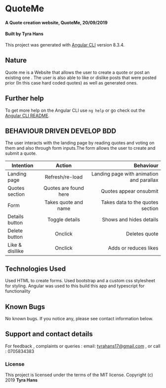 # QuoteMe
#### A Quote creation website, QuoteMe, 20/09/2019

#### Built by **Tyra Hans**
This project was generated with [Angular CLI](https://github.com/angular/angular-cli) version 8.3.4.
## Nature
Quote me is a Website that allows the user to create a quote or post an existing one . The user is also able to like or dislike posts that were posted prior (In this case hard coded quotes) as well as generated ones.


## Further help

To get more help on the Angular CLI use `ng help` or go check out the [Angular CLI README](https://github.com/angular/angular-cli/blob/master/README.md).

## BEHAVIOUR DRIVEN DEVELOP BDD
The user interacts with the landing page by reading quotes and voting on them and also through form inputs.The form allows the user to create and submit a quote.

| Intention        | Action                 | Behaviour                                  |
| ---------------- |:----------------------:| ------------------------------------------:|
| Landing page     | Refresh/re-load        | Landing page with animation and parallax   |
| Quotes section   | Quotes are found here  | Quotes appear onsubmit                     |
| Form             | Takes quote and name   | Takes data to the quotes section           |
| Details button   | Toggle details         | Shows and hides details                    |
| Delete button    | Onclick                | Deletes quote                              |
| Like & disllike  | Onclick                | Adds or reduces likes                      |

## Technologies Used
Used HTML to create forms. Used bootstrap and a custom css stylesheet for styling. Angular was used to this build this app and typescript for functionality
## Known Bugs
No known bugs. If you notice any, please see contact information below.

## Support and contact details
For feedback , complaints or queries :
 email: tyrahans17@gmail.com , or call : 0705834383
 
### License
This project is licensed under the terms of the MIT license.
Copyright (c) 2019 **Tyra Hans**
